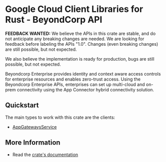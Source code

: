 # Google Cloud Client Libraries for Rust - BeyondCorp API

<!-- Code generated by sidekick. DO NOT EDIT. -->

**FEEDBACK WANTED:** We believe the APIs in this crate are stable, and
do not anticipate any breaking changes are needed. We are looking for
feedback before labeling the APIs "1.0". Changes (even breaking changes)
are still possible, but not expected.

We also believe the implementation is ready for production, bugs are
still possible, but not expected.

Beyondcorp Enterprise provides identity and context aware access controls
for enterprise resources and enables zero-trust access. Using the
Beyondcorp Enterprise APIs, enterprises can set up multi-cloud and on-prem
connectivity using the App Connector hybrid connectivity solution.

## Quickstart

The main types to work with this crate are the clients:

- [AppGatewaysService]

## More Information

- Read the [crate's documentation](https://docs.rs/google-cloud-beyondcorp-appgateways-v1/latest/google-cloud-beyondcorp-appgateways-v1)

[AppGatewaysService]: https://docs.rs/google-cloud-beyondcorp-appgateways-v1/latest/google_cloud_beyondcorp_appgateways_v1/client/struct.AppGatewaysService.html
